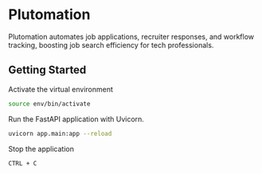 # Plutomation
Plutomation automates job applications, recruiter responses, and workflow tracking, boosting job search efficiency for tech professionals.

## Getting Started  

Activate the virtual environment  
```bash    
source env/bin/activate
```  
  
Run the FastAPI application with Uvicorn.  
```bash
uvicorn app.main:app --reload 
```  
  
Stop the application
```bash
CTRL + C  
```  
